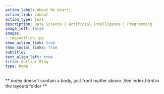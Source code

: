 ```yaml
---
action_label: About Me &rarr;
action_link: /about
action_type: text
description: Data Science | Artificial Intelligence | Programming
image_left: false
images:
- img/outlier.jpg
show_action_link: true
show_social_links: true
subtitle: 
text_align_left: true
title: Outlier Blog
type: home
---
```


** index doesn't contain a body, just front matter above.
See index.html in the layouts folder **
